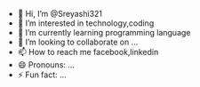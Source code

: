 - 👋 Hi, I’m @Sreyashi321
- 👀 I’m interested in technology,coding
- 🌱 I’m currently learning programming language
- 💞️ I’m looking to collaborate on ...
- 📫 How to reach me facebook,linkedin
- 😄 Pronouns: ...
- ⚡ Fun fact: ...

<!---
Sreyashi321/Sreyashi321 is a ✨ special ✨ repository because its `README.md` (this file) appears on your GitHub profile.
You can click the Preview link to take a look at your changes.
--->
